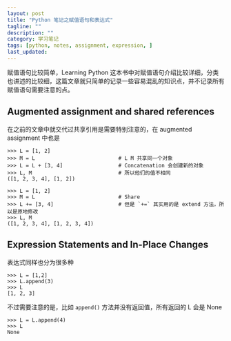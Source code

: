 ```yaml
---
layout: post
title: "Python 笔记之赋值语句和表达式"
tagline: ""
description: ""
category: 学习笔记
tags: [python, notes, assignment, expression, ]
last_updated:
---
```


赋值语句比较简单，Learning Python 这本书中对赋值语句介绍比较详细，分类也讲述的比较细，这篇文章就只简单的记录一些容易混乱的知识点，并不记录所有赋值语句需要注意的点。

## Augmented assignment and shared references
在之前的文章中就交代过共享引用是需要特别注意的，在 augmented assignment 中也是

    >>> L = [1, 2]
    >>> M = L                           # L M 共享同一个对象
    >>> L = L + [3, 4]                  # Concatenation 会创建新的对象
    >>> L, M                            # 所以他们的值不相同
    ([1, 2, 3, 4], [1, 2])

    >>> L = [1, 2]
    >>> M = L                           # Share
    >>> L += [3, 4]                     # 但是 `+=` 其实用的是 extend 方法，所以是原地修改
    >>> L, M
    ([1, 2, 3, 4], [1, 2, 3, 4])

## Expression Statements and In-Place Changes
表达式同样也分为很多种

    >>> L = [1,2]
    >>> L.append(3)
    >>> L
    [1, 2, 3]

不过需要注意的是，比如 `append()` 方法并没有返回值，所有返回的 L 会是 None

    >>> L = L.append(4)
    >>> L
    None


